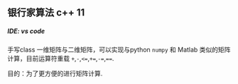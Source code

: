 ## 银行家算法   c++ 11

##### IDE: vs code

手写class 一维矩阵与二维矩阵，可以实现与python `numpy` 和 Matlab 类似的矩阵计算，目前运算符重载 `+`,`-`,`<=`,`+=`,`-=`,`==`.

目的：为了更方便的进行矩阵计算.

